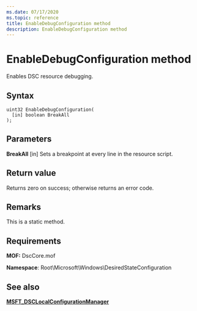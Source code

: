 ```yaml
---
ms.date: 07/17/2020
ms.topic: reference
title: EnableDebugConfiguration method
description: EnableDebugConfiguration method
---
```

# EnableDebugConfiguration method

Enables DSC resource debugging.

## Syntax

```mof
uint32 EnableDebugConfiguration(
  [in] boolean BreakAll
);
```

## Parameters

**BreakAll** \[in\]
Sets a breakpoint at every line in the resource script.

## Return value

Returns zero on success; otherwise returns an error code.

## Remarks

This is a static method.

## Requirements

**MOF:** DscCore.mof

**Namespace**: Root\Microsoft\Windows\DesiredStateConfiguration

## See also

[**MSFT_DSCLocalConfigurationManager**](msft-dsclocalconfigurationmanager.md)
